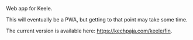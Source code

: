 Web app for Keele. 

This will eventually be a PWA, but getting to that point may take some time.


The current version is available here: https://kechpaja.com/keele/fin.
